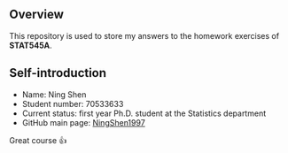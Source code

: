 ## Overview

This repository is used to store my answers to the homework exercises of __STAT545A__.

## Self-introduction

* Name: Ning Shen
* Student number: 70533633
* Current status: first year Ph.D. student at the Statistics department 
* GitHub main page: [NingShen1997](https://github.com/NingShen1997)


Great course :+1: